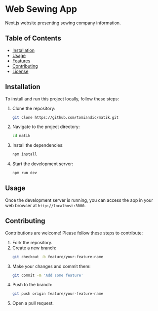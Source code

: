# Web Sewing App

Next.js website presenting sewing company information.

## Table of Contents

- [Installation](#installation)
- [Usage](#usage)
- [Features](#features)
- [Contributing](#contributing)
- [License](#license)

## Installation

To install and run this project locally, follow these steps:

1. Clone the repository:
   ```sh
   git clone https://github.com/tomiandic/matik.git
   ```
2. Navigate to the project directory:
   ```sh
   cd matik
   ```
3. Install the dependencies:
   ```sh
   npm install
   ```
4. Start the development server:
   ```sh
   npm run dev
   ```

## Usage

Once the development server is running, you can access the app in your web browser at `http://localhost:3000`.

## Contributing

Contributions are welcome! Please follow these steps to contribute:

1. Fork the repository.
2. Create a new branch:
   ```sh
   git checkout -b feature/your-feature-name
   ```
3. Make your changes and commit them:
   ```sh
   git commit -m 'Add some feature'
   ```
4. Push to the branch:
   ```sh
   git push origin feature/your-feature-name
   ```
5. Open a pull request.
